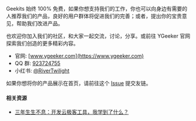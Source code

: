 Geekits 始终 100% 免费，如果你想支持我们的工作，你也可以向身边有需要的人推荐我们的产品，良好的用户群体将促进我们的完善；或者，提出你的宝贵意见，帮助我们改进产品。

也欢迎你加入我们的社区，和大家一起交流，讨论，分享。或前往 YGeeker 官网探索我们创造的更多精彩内容。

-   官网: [www.ygeeker.com](https://www.ygeeker.com)
-   QQ 群: [923724755](https://i.ibb.co/BGfwRcX/image.png)
-   小红书: [@RiverTwilight](https://www.xiaohongshu.com/user/profile/608e28ee000000000100bc65?xhsshare=CopyLink&appuid=608e28ee000000000100bc65&apptime=1712575215)

如果你想将你的产品展示在首页，请前往这个 [Issue](https://github.com/RiverTwilight/Geekits/issues/64) 提交友链。

#### 相关资源

-   [三年生生不息：开发云极客工具，我学到了什么？](https://mp.weixin.qq.com/s/cRvj5nGNKLeZMt12CrUuTg)
